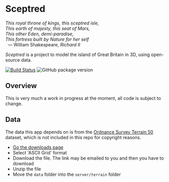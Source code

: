 # Sceptred

_This royal throne of kings, this sceptred isle,_<br>
_This earth of majesty, this seat of Mars,_<br>
_This other Eden, demi-paradise,_<br>
_This fortress built by Nature for her self_<br>
&nbsp;&nbsp;— William Shakespeare, _Richard II_

_Sceptred_ is a project to model the island of Great Britain in 3D, using open-source data.

[![Build Status](https://travis-ci.org/qwghlm/sceptred.svg?branch=master)](https://travis-ci.org/qwghlm/sceptred)
![GitHub package version](https://img.shields.io/github/package-json/v/qwghlm/sceptred.svg)

## Overview

This is very much a work in progress at the moment, all code is subject to change.

## Data

The data this app depends on is from the [Ordnance Survey Terrain 50](https://www.ordnancesurvey.co.uk/business-and-government/products/terrain-50.html) dataset, which is not included in this repo for copyright reasons.

* [Go the downloads page](https://www.ordnancesurvey.co.uk/opendatadownload/products.html#TERR50)
* Select 'ASCII Grid' format
* Download the file. The link may be emailed to you and then you have to download
* Unzip the file
* Move the `data` folder into the `server/terrain` folder


